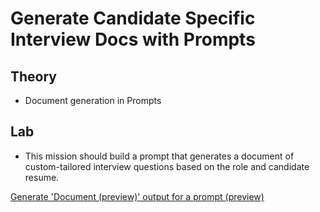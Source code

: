 # Generate Candidate Specific Interview Docs with Prompts

## Theory

- Document generation in Prompts

## Lab

- This mission should build a prompt that generates a document of custom-tailored interview questions based on the role and candidate resume.

[Generate 'Document (preview)' output for a prompt (preview)](https://learn.microsoft.com/ai-builder/generate-document-output-prompt)
